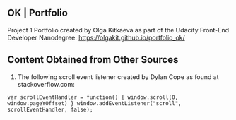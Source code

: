 ## OK | Portfolio

Project 1 Portfolio created by Olga Kitkaeva as part of the Udacity Front-End Developer Nanodegree:
https://olgakit.github.io/portfolio_ok/

## Content Obtained from Other Sources

1. The following scroll event listener created by Dylan Cope as found at stackoverflow.com:

` var scrollEventHandler = function() {
  window.scroll(0, window.pageYOffset)
}
window.addEventListener("scroll", scrollEventHandler, false); `
